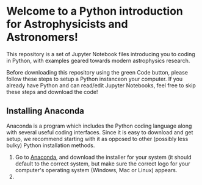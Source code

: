 # Welcome to a Python introduction for Astrophysicists and Astronomers!

This repository is a set of Jupyter Notebook files introducing you to coding in Python, with examples geared towards modern astrophysics research. 

Before downloading this repository using the green Code button, please follow these steps to setup a Python instanceon your computer. If you already have Python and can read/edit Jupyter Notebooks, feel free to skip these steps and download the code!

## Installing Anaconda
Anaconda is a program which includes the Python coding language along with several useful coding interfaces. Since it is easy to download and get setup, we recommend starting with it as opposed to other (possibly less bulky) Python installation methods.

1. Go to <a onclick="window.open(this.href,'_blank');return false;" href="https://www.anaconda.com/products/distribution" target="_blank">Anaconda</a>, and download the installer for your system (it should default to the correct system, but make sure the correct logo for your computer's operating system (Windows, Mac or Linux) appears. 
2. 
